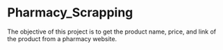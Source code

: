 # Pharmacy_Scrapping
The objective of this project is to get the product name, price, and link of the product from a pharmacy website.
